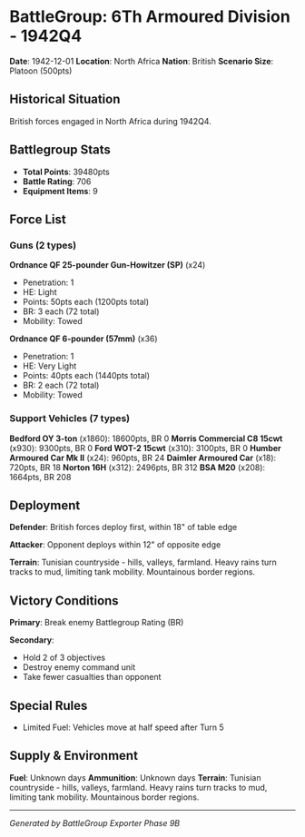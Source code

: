 # BattleGroup: 6Th Armoured Division - 1942Q4

**Date**: 1942-12-01
**Location**: North Africa
**Nation**: British
**Scenario Size**: Platoon (500pts)

## Historical Situation

British forces engaged in North Africa during 1942Q4.

## Battlegroup Stats

- **Total Points**: 39480pts
- **Battle Rating**: 706
- **Equipment Items**: 9

## Force List

### Guns (2 types)

**Ordnance QF 25-pounder Gun-Howitzer (SP)** (x24)
- Penetration: 1
- HE: Light
- Points: 50pts each (1200pts total)
- BR: 3 each (72 total)
- Mobility: Towed

**Ordnance QF 6-pounder (57mm)** (x36)
- Penetration: 1
- HE: Very Light
- Points: 40pts each (1440pts total)
- BR: 2 each (72 total)
- Mobility: Towed

### Support Vehicles (7 types)

**Bedford OY 3-ton** (x1860): 18600pts, BR 0
**Morris Commercial C8 15cwt** (x930): 9300pts, BR 0
**Ford WOT-2 15cwt** (x310): 3100pts, BR 0
**Humber Armoured Car Mk II** (x24): 960pts, BR 24
**Daimler Armoured Car** (x18): 720pts, BR 18
**Norton 16H** (x312): 2496pts, BR 312
**BSA M20** (x208): 1664pts, BR 208

## Deployment

**Defender**: British forces deploy first, within 18" of table edge

**Attacker**: Opponent deploys within 12" of opposite edge

**Terrain**: Tunisian countryside - hills, valleys, farmland. Heavy rains turn tracks to mud, limiting tank mobility. Mountainous border regions.

## Victory Conditions

**Primary**: Break enemy Battlegroup Rating (BR)

**Secondary**:
- Hold 2 of 3 objectives
- Destroy enemy command unit
- Take fewer casualties than opponent

## Special Rules

- Limited Fuel: Vehicles move at half speed after Turn 5

## Supply & Environment

**Fuel**: Unknown days
**Ammunition**: Unknown days
**Terrain**: Tunisian countryside - hills, valleys, farmland. Heavy rains turn tracks to mud, limiting tank mobility. Mountainous border regions.

---

*Generated by BattleGroup Exporter Phase 9B*

